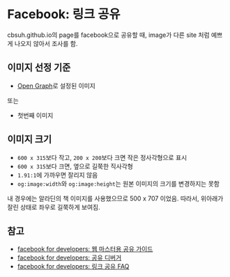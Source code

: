 # Facebook: 링크 공유

cbsuh.github.io의 page를 facebook으로 공유할 때, image가 다른 site 처럼 예쁘게 나오지 않아서 조사를 함.

## 이미지 선정 기준

* [Open Graph](https://ogp.me/)로 설정된 이미지

또는

* 첫번째 이미지

## 이미지 크기

* `600 x 315`보다 작고, `200 x 200`보다 크면 작은 정사각형으로 표시
* `600 x 315`보다 크면, 옆으로 길쭉한 직사각형
* `1.91:1`에 가까우면 잘리지 않음
* `og:image:width`와 `og:image:height`는 원본 이미지의 크기를 변경하지는 못함

내 경우에는 알라딘의 책 이미지를 사용했으므로 500 x 707 이었음. 따라서, 위아래가 잘린 상태로 좌우로 길쭉하게 보여짐.

## 참고

* [facebook for developers: 웹 마스터용 공유 가이드](https://developers.facebook.com/docs/sharing/webmasters)
* [facebook for developers: 공유 디버거](https://developers.facebook.com/tools/debug/sharing/)
* [facebook for developers: 링크 공유 FAQ](https://developers.facebook.com/docs/sharing/webmasters/faq)
